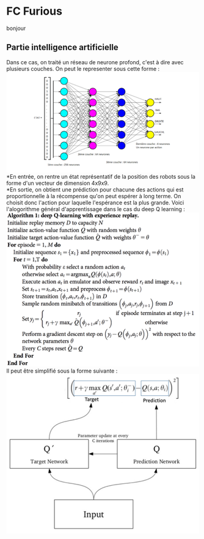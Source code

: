 # FC Furious
 
bonjour
## Partie intelligence artificielle
Dans ce cas, on traité un réseau de neurone profond, c'est à dire avec plusieurs couches. On peut le representer sous cette forme :
![Reseau](img/reseau.png)
*En entrée, on rentre un état représentatif de la position des robots sous la forme d'un vecteur de dimension 4x9x9.  
*En sortie, on obtient une prédiction pour chacune des actions qui est proportionnelle à la récompense qu'on peut espérer à long terme. On choisit donc l'action pour laquelle l'espérance est la plus grande.
Voici l'alogorithme général d'apprentissage dans le cas du deep Q learning :
![Deep Q learning](img/algo.png)
Il peut être simplifié sous la forme suivante :
![Deep q simplifie](img/algo_simplifie.png)

